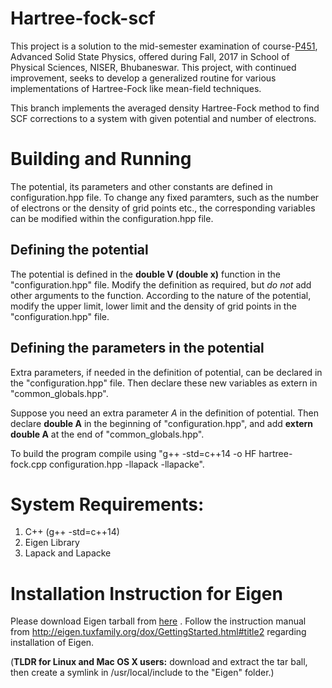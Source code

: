# Hartree-fock-scf

This project is a solution to the mid-semester examination of course-<a href="http://www.niser.ac.in/sps/course/p451-advanced-solid-state-physics" target="_blank">P451</a>, Advanced Solid State Physics, offered during Fall, 2017 in School of Physical Sciences, NISER, Bhubaneswar. This project, with continued improvement, seeks to develop a generalized routine for various implementations of Hartree-Fock like mean-field techniques.

This branch implements the averaged density Hartree-Fock method to find SCF corrections to a system with given potential and number of electrons.

# Building and Running

The potential, its parameters and other constants are defined in configuration.hpp file.  To change any fixed paramters, such as the number of electrons or the density of grid points etc., the corresponding variables can be modified within the configuration.hpp file.

## Defining the potential

The potential is defined in the **double V (double x)** function in the "configuration.hpp" file. Modify the definition as required, but _do not_ add other arguments to the function. According to the nature of the potential, modify the upper limit, lower limit and the density of grid points in the "configuration.hpp" file.

## Defining the parameters in the potential
Extra parameters, if needed in the definition of potential,
can be declared in the "configuration.hpp" file. Then declare these new variables as extern in "common_globals.hpp".

Suppose you need an extra parameter *A*  in the definition of potential. Then
declare **double A**  in the beginning of "configuration.hpp", and add **extern double A** at the end of "common_globals.hpp".

To build the program compile using "g++ -std=c++14 -o HF hartree-fock.cpp configuration.hpp -llapack -llapacke".

# System Requirements:
 1. C++ (g++ -std=c++14)
 2. Eigen Library
 3. Lapack and Lapacke


# Installation Instruction for Eigen
Please download Eigen tarball from [here](http://bitbucket.org/eigen/eigen/get/3.3.4.tar.bz2) . Follow the instruction manual from http://eigen.tuxfamily.org/dox/GettingStarted.html#title2 regarding installation of Eigen.

(**TLDR for Linux and Mac OS X users:** download and extract the tar ball, then create a symlink in /usr/local/include to the "Eigen" folder.)

